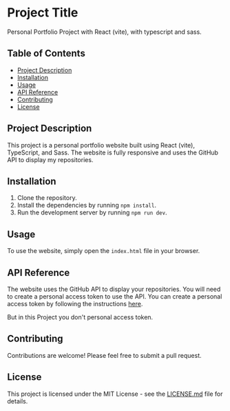 # Project Title

Personal Portfolio Project with React (vite), with typescript and sass.

## Table of Contents

- [Project Description](#project-description)
- [Installation](#installation)
- [Usage](#usage)
- [API Reference](#api-reference)
- [Contributing](#contributing)
- [License](#license)

## Project Description

This project is a personal portfolio website built using React (vite), TypeScript, and Sass. The website is fully responsive and uses the GitHub API to display my repositories.

## Installation

1. Clone the repository.
2. Install the dependencies by running `npm install`.
3. Run the development server by running `npm run dev`.

## Usage

To use the website, simply open the `index.html` file in your browser.

## API Reference

The website uses the GitHub API to display your repositories. You will need to create a personal access token to use the API. You can create a personal access token by following the instructions [here](https://docs.github.com/en/authentication/keeping-your-account-and-data-secure/creating-a-personal-access-token).

But in this Project you don't personal access token.

## Contributing

Contributions are welcome! Please feel free to submit a pull request.

## License

This project is licensed under the MIT License - see the [LICENSE.md](LICENSE.md) file for details.
